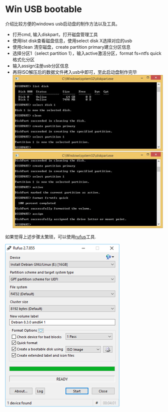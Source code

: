 # Win USB bootable

介绍比较方便的windows usb启动盘的制作方法以及工具。

- 打开cmd, 输入diskpart，打开磁盘管理工具
- 使用list disk查看磁盘信息，使用select disk X选择对应的usb
- 使用clean 清空磁盘，create partition primary建立分区信息
- 选择分区1（select partition 1），输入active激活分区，format fs=ntfs quick格式化分区
- 输入assign注册usb分区信息
- 再将ISO解压后的数据文件拷入usb中即可，至此启动盘制作完毕
![diskpart1](./img/diskpart1.jpg)
![dislpart2](./img/diskpart2.jpg)

如果觉得上述步骤太繁琐，可以使用[rufus](https://rufus.akeo.ie/)工具.

![rufus](./img/rufus_en.png)
